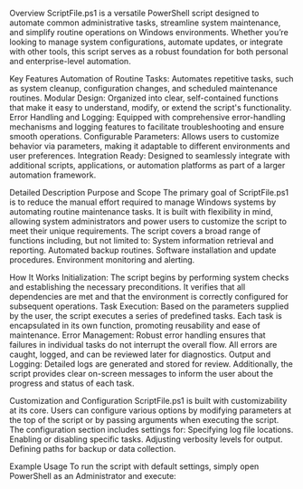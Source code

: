 Overview
ScriptFile.ps1 is a versatile PowerShell script designed to automate common administrative tasks, streamline system maintenance, and simplify routine operations on Windows environments. Whether you’re looking to manage system configurations, automate updates, or integrate with other tools, this script serves as a robust foundation for both personal and enterprise-level automation.

Key Features
Automation of Routine Tasks:
Automates repetitive tasks, such as system cleanup, configuration changes, and scheduled maintenance routines.
Modular Design:
Organized into clear, self-contained functions that make it easy to understand, modify, or extend the script's functionality.
Error Handling and Logging:
Equipped with comprehensive error-handling mechanisms and logging features to facilitate troubleshooting and ensure smooth operations.
Configurable Parameters:
Allows users to customize behavior via parameters, making it adaptable to different environments and user preferences.
Integration Ready:
Designed to seamlessly integrate with additional scripts, applications, or automation platforms as part of a larger automation framework.

Detailed Description
Purpose and Scope
The primary goal of ScriptFile.ps1 is to reduce the manual effort required to manage Windows systems by automating routine maintenance tasks. It is built with flexibility in mind, allowing system administrators and power users to customize the script to meet their unique requirements. The script covers a broad range of functions including, but not limited to:
System information retrieval and reporting.
Automated backup routines.
Software installation and update procedures.
Environment monitoring and alerting.

How It Works
Initialization:
The script begins by performing system checks and establishing the necessary preconditions. It verifies that all dependencies are met and that the environment is correctly configured for subsequent operations.
Task Execution:
Based on the parameters supplied by the user, the script executes a series of predefined tasks. Each task is encapsulated in its own function, promoting reusability and ease of maintenance.
Error Management:
Robust error handling ensures that failures in individual tasks do not interrupt the overall flow. All errors are caught, logged, and can be reviewed later for diagnostics.
Output and Logging:
Detailed logs are generated and stored for review. Additionally, the script provides clear on-screen messages to inform the user about the progress and status of each task.

Customization and Configuration
ScriptFile.ps1 is built with customizability at its core. Users can configure various options by modifying parameters at the top of the script or by passing arguments when executing the script. The configuration section includes settings for:
Specifying log file locations.
Enabling or disabling specific tasks.
Adjusting verbosity levels for output.
Defining paths for backup or data collection.

Example Usage
To run the script with default settings, simply open PowerShell as an Administrator and execute:



